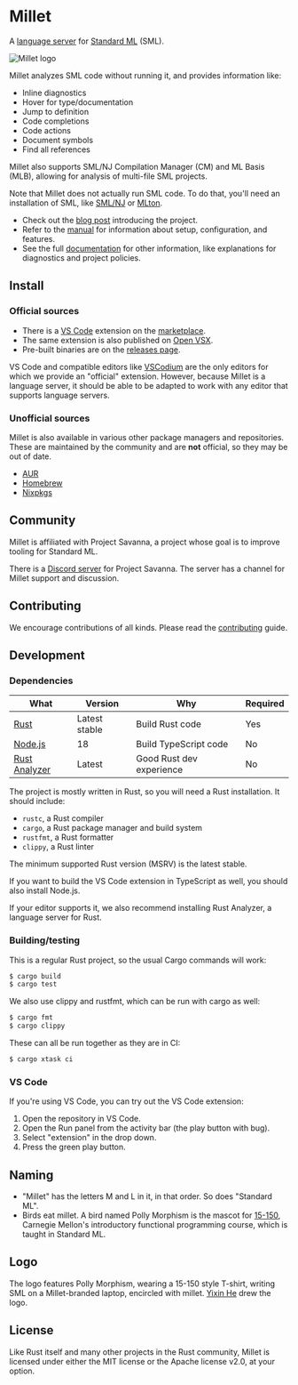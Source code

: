 # Millet

A [language server][lang-srv] for [Standard ML][sml] (SML).

![Millet logo](./editors/vscode/icon.png)

Millet analyzes SML code without running it, and provides information like:

- Inline diagnostics
- Hover for type/documentation
- Jump to definition
- Code completions
- Code actions
- Document symbols
- Find all references

Millet also supports SML/NJ Compilation Manager (CM) and ML Basis (MLB), allowing for analysis of multi-file SML projects.

Note that Millet does not actually run SML code. To do that, you'll need an installation of SML, like [SML/NJ][smlnj] or [MLton][mlton].

- Check out the [blog post][blog] introducing the project.
- Refer to the [manual][] for information about setup, configuration, and features.
- See the full [documentation][] for other information, like explanations for diagnostics and project policies.

## Install

### Official sources

- There is a [VS Code][vscode] extension on the [marketplace][].
- The same extension is also published on [Open VSX][ovsx].
- Pre-built binaries are on the [releases page][rel].

VS Code and compatible editors like [VSCodium][] are the only editors for which we provide an "official" extension. However, because Millet is a language server, it should be able to be adapted to work with any editor that supports language servers.

### Unofficial sources

Millet is also available in various other package managers and repositories. These are maintained by the community and are **not** official, so they may be out of date.

- [AUR][]
- [Homebrew][]
- [Nixpkgs][]

## Community

Millet is affiliated with Project Savanna, a project whose goal is to improve tooling for Standard ML.

There is a [Discord server][discord] for Project Savanna. The server has a channel for Millet support and discussion.

## Contributing

We encourage contributions of all kinds. Please read the [contributing][] guide.

## Development

### Dependencies

| What                | Version       | Why                      | Required |
| ------------------- | ------------- | ------------------------ | -------- |
| [Rust][rust]        | Latest stable | Build Rust code          | Yes      |
| [Node.js][node]     | 18            | Build TypeScript code    | No       |
| [Rust Analyzer][ra] | Latest        | Good Rust dev experience | No       |

The project is mostly written in Rust, so you will need a Rust installation. It should include:

- `rustc`, a Rust compiler
- `cargo`, a Rust package manager and build system
- `rustfmt`, a Rust formatter
- `clippy`, a Rust linter

The minimum supported Rust version (MSRV) is the latest stable.

If you want to build the VS Code extension in TypeScript as well, you should also install Node.js.

If your editor supports it, we also recommend installing Rust Analyzer, a language server for Rust.

### Building/testing

This is a regular Rust project, so the usual Cargo commands will work:

```sh
$ cargo build
$ cargo test
```

We also use clippy and rustfmt, which can be run with cargo as well:

```sh
$ cargo fmt
$ cargo clippy
```

These can all be run together as they are in CI:

```sh
$ cargo xtask ci
```

### VS Code

If you're using VS Code, you can try out the VS Code extension:

1. Open the repository in VS Code.
2. Open the Run panel from the activity bar (the play button with bug).
3. Select "extension" in the drop down.
4. Press the green play button.

## Naming

- "Millet" has the letters M and L in it, in that order. So does "Standard ML".
- Birds eat millet. A bird named Polly Morphism is the mascot for [15-150][cmu150], Carnegie Mellon's introductory functional programming course, which is taught in Standard ML.

## Logo

The logo features Polly Morphism, wearing a 15-150 style T-shirt, writing SML on a Millet-branded laptop, encircled with millet. [Yixin He][yixin] drew the logo.

## License

Like Rust itself and many other projects in the Rust community, Millet is licensed under either the MIT license or the Apache license v2.0, at your option.

[blog]: https://azdavis.net/posts/millet/
[cmu150]: http://www.cs.cmu.edu/~15150/
[contributing]: /docs/CONTRIBUTING.md
[discord]: https://discord.gg/hgPSUby2Ny
[documentation]: /docs/README.md
[manual]: /docs/manual.md
[marketplace]: https://marketplace.visualstudio.com/items?itemName=azdavis.millet
[mlton]: http://mlton.org
[node]: https://nodejs.org/en/
[ovsx]: https://open-vsx.org/extension/azdavis/millet
[rust]: https://rustup.rs
[sml]: https://smlfamily.github.io
[smlnj]: https://www.smlnj.org
[vscode]: https://code.visualstudio.com
[vscodium]: https://vscodium.com
[yixin]: https://yixinhe.me
[lang-srv]: https://microsoft.github.io/language-server-protocol/
[ra]: https://rust-analyzer.github.io
[rel]: https://github.com/azdavis/millet/releases/
[aur]: https://aur.archlinux.org/packages/millet
[nixpkgs]: https://search.nixos.org/packages?channel=unstable&show=millet
[homebrew]: https://formulae.brew.sh/formula/millet#default
